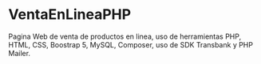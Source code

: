 # VentaEnLineaPHP
Pagina Web de venta de productos en linea, uso de herramientas PHP, HTML, CSS, Boostrap 5, MySQL, Composer, uso de SDK Transbank y PHP Mailer. 
